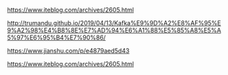 https://www.iteblog.com/archives/2605.html



<http://trumandu.github.io/2019/04/13/Kafka%E9%9D%A2%E8%AF%95%E9%A2%98%E4%B8%8E%E7%AD%94%E6%A1%88%E5%85%A8%E5%A5%97%E6%95%B4%E7%90%86/> 





<https://www.jianshu.com/p/e4879aed5d43> 





<https://www.iteblog.com/archives/2605.html> 